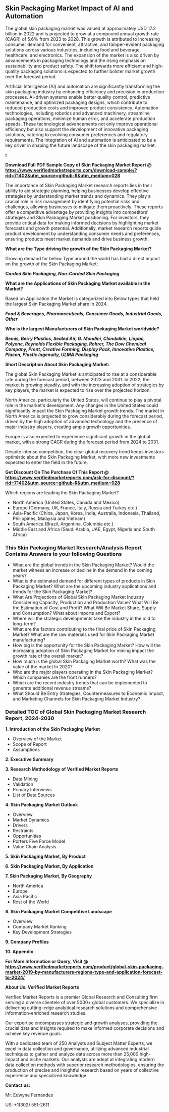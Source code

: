 <h2>Skin Packaging Market Impact of AI and Automation</h2><p>The global skin packaging market was valued at approximately USD 17.2 billion in 2022 and is projected to grow at a compound annual growth rate (CAGR) of 5.6% from 2023 to 2028. This growth is attributed to increasing consumer demand for convenient, attractive, and tamper-evident packaging solutions across various industries, including food and beverage, healthcare, and electronics. The expansion of the market is also driven by advancements in packaging technology and the rising emphasis on sustainability and product safety. The shift towards more efficient and high-quality packaging solutions is expected to further bolster market growth over the forecast period.</p><p>Artificial Intelligence (AI) and automation are significantly transforming the skin packaging industry by enhancing efficiency and precision in production processes. AI-driven systems enable better quality control, predictive maintenance, and optimized packaging designs, which contribute to reduced production costs and improved product consistency. Automation technologies, including robotics and advanced machinery, streamline packaging operations, minimize human error, and accelerate production speeds. These technological advancements not only improve operational efficiency but also support the development of innovative packaging solutions, catering to evolving consumer preferences and regulatory requirements. The integration of AI and automation is anticipated to be a key driver in shaping the future landscape of the skin packaging market.</p>t</p><p id="" class=""><strong>Download Full PDF Sample Copy of Skin Packaging Market Report @ <a href="https://www.verifiedmarketreports.com/download-sample/?rid=71402&utm_source=github-R&utm_medium=028" target="_blank">https://www.verifiedmarketreports.com/download-sample/?rid=71402&utm_source=github-R&utm_medium=028</a></strong></p><p>The importance of&nbsp;Skin Packaging Market research reports lies in their ability to aid strategic planning, helping businesses develop effective strategies by understanding market trends and dynamics. They play a crucial role in risk management by identifying potential risks and challenges, allowing businesses to mitigate them proactively. These reports offer a competitive advantage by providing insights into competitors' strategies and Skin Packaging Market positioning. For investors, they provide critical data for making informed decisions by highlighting market forecasts and growth potential. Additionally, market research reports guide product development by understanding consumer needs and preferences, ensuring products meet market demands and drive business growth.</p><p><strong>What are the&nbsp;Type driving the growth of the Skin Packaging Market?</strong></p><p id="" class="">Growing demand for below Type around the world has had a direct impact on the growth of the Skin Packaging Market:</p><em><strong>Carded Skin Packaging, Non-Carded Skin Packaging</strong></em></p><strong>What are the&nbsp;Applications&nbsp;of Skin Packaging Market available in the Market?</strong></p><p id="" class="">Based on Application the Market is categorized into Below types that held the largest Skin Packaging Market share In 2024.</p><em><strong>Food & Beverages, Pharmaceuticals, Consumer Goods, Industrial Goods, Other</strong></em></p><strong>Who is the largest Manufacturers of Skin Packaging Market worldwide?</strong></p><p><em><strong>Bemis, Berry Plastics, Sealed Air, G. Mondini, Clondalkin, Linpac, Polyone, Reynolds Flexible Packaging, Rohrer, The Dow Chemical Company, Prent, Creative Forming, Display Pack, Innovative Plastics, Placon, Plastic Ingenuity, ULMA Packaging</strong></em></p><p id="" class=""><strong>Short Description About Skin Packaging Market:</strong></p><p>The global Skin Packaging Market is anticipated to rise at a considerable rate during the forecast period, between 2023 and 2031. In 2022, the market is growing steadily, and with the increasing adoption of strategies by key players, the market is expected to rise over the projected horizon.</p><p>North America, particularly the United States, will continue to play a pivotal role in the market's development. Any changes in the United States could significantly impact the Skin Packaging Market growth trends. The market in North America is projected to grow considerably during the forecast period, driven by the high adoption of advanced technology and the presence of major industry players, creating ample growth opportunities.</p><p>Europe is also expected to experience significant growth in the global market, with a strong CAGR during the forecast period from 2024 to 2031.</p><p>Despite intense competition, the clear global recovery trend keeps investors optimistic about the Skin Packaging Market, with more new investments expected to enter the field in the future.</p><p id="" class=""><strong>Get Discount On The Purchase Of This Report @ <a href="https://www.verifiedmarketreports.com/ask-for-discount/?rid=71402&utm_source=github-R&utm_medium=028" target="_blank">https://www.verifiedmarketreports.com/ask-for-discount/?rid=71402&utm_source=github-R&utm_medium=028</a></strong></p>Which regions are leading the Skin Packaging Market?</p><ul><li>North America (United States, Canada and Mexico)</li><li>Europe (Germany, UK, France, Italy, Russia and Turkey etc.)</li><li>Asia-Pacific (China, Japan, Korea, India, Australia, Indonesia, Thailand, Philippines, Malaysia and Vietnam)</li><li>South America (Brazil, Argentina, Columbia etc.)</li><li>Middle East and Africa (Saudi Arabia, UAE, Egypt, Nigeria and South Africa)</li></ul><h3 id="" class="">This Skin Packaging Market Research/Analysis Report Contains Answers to your following Questions</h3><ul><li>What are the global trends in the Skin Packaging Market? Would the market witness an increase or decline in the demand in the coming years?</li><li>What is the estimated demand for different types of products in Skin Packaging Market? What are the upcoming industry applications and trends for the Skin Packaging Market?</li><li>What Are Projections of Global Skin Packaging Market Industry Considering Capacity, Production and Production Value? What Will Be the Estimation of Cost and Profit? What Will Be Market Share, Supply and Consumption? What about imports and Export?</li><li>Where will the strategic developments take the industry in the mid to long-term?</li><li>What are the factors contributing to the final price of Skin Packaging Market? What are the raw materials used for Skin Packaging Market manufacturing?</li><li>How big is the opportunity for the Skin Packaging Market? How will the increasing adoption of Skin Packaging Market for mining impact the growth rate of the overall market?</li><li>How much is the global Skin Packaging Market worth? What was the value of the market In 2020?</li><li>Who are the major players operating in the Skin Packaging Market? Which companies are the front runners?</li><li>Which are the recent industry trends that can be implemented to generate additional revenue streams?</li><li>What Should Be Entry Strategies, Countermeasures to Economic Impact, and Marketing Channels for Skin Packaging Market Industry?</li></ul><h3 id="" class="">Detailed TOC of Global Skin Packaging Market Research Report, 2024-2030</h3><p id="" class=""><strong>1. Introduction of the Skin Packaging Market</strong></p><ul><li>Overview of the Market</li><li>Scope of Report</li><li>Assumptions</li></ul><p id="" class=""><strong>2. Executive Summary</strong></p><p id="" class=""><strong>3. Research Methodology of Verified Market Reports</strong></p><ul><li>Data Mining</li><li>Validation</li><li>Primary Interviews</li><li>List of Data Sources</li></ul><p id="" class=""><strong>4. Skin Packaging Market Outlook</strong></p><ul><li>Overview</li><li>Market Dynamics</li><li>Drivers</li><li>Restraints</li><li>Opportunities</li><li>Porters Five Force Model</li><li>Value Chain Analysis</li></ul><p id="" class=""><strong>5. Skin Packaging Market, By Product</strong></p><p id="" class=""><strong>6. Skin Packaging Market, By Application</strong></p><p id="" class=""><strong>7. Skin Packaging Market, By Geography</strong></p><ul><li>North America</li><li>Europe</li><li>Asia Pacific</li><li>Rest of the World</li></ul><p id="" class=""><strong>8. Skin Packaging Market Competitive Landscape</strong></p><ul><li>Overview</li><li>Company Market Ranking</li><li>Key Development Strategies</li></ul><p id="" class=""><strong>9. Company Profiles</strong></p><p id="" class=""><strong>10. Appendix</strong></p><p id="" class=""><strong>For More Information or Query, Visit @ <a href="https://www.verifiedmarketreports.com/product/global-skin-packaging-market-2019-by-manufacturers-regions-type-and-application-forecast-to-2024/" target="_blank">https://www.verifiedmarketreports.com/product/global-skin-packaging-market-2019-by-manufacturers-regions-type-and-application-forecast-to-2024/</a></strong></p><p id="" class=""><strong>About Us: Verified Market Reports</strong></p><p id="" class="">Verified Market Reports is a premier Global Research and Consulting firm serving a diverse clientele of over 5000+ global customers. We specialize in delivering cutting-edge analytical research solutions and comprehensive information-enriched research studies.</p><p id="" class="">Our expertise encompasses strategic and growth analyses, providing the crucial data and insights required to make informed corporate decisions and achieve key revenue goals.</p><p id="" class="">With a dedicated team of 250 Analysts and Subject Matter Experts, we excel in data collection and governance, utilizing advanced industrial techniques to gather and analyze data across more than 25,000 high-impact and niche markets. Our analysts are adept at integrating modern data collection methods with superior research methodologies, ensuring the production of precise and insightful research based on years of collective experience and specialized knowledge.</p><p id="" class=""><strong>Contact us:</strong></p><p id="" class="">Mr. Edwyne Fernandes</p><p id="" class="">US: +1(302) 551-2611</p>